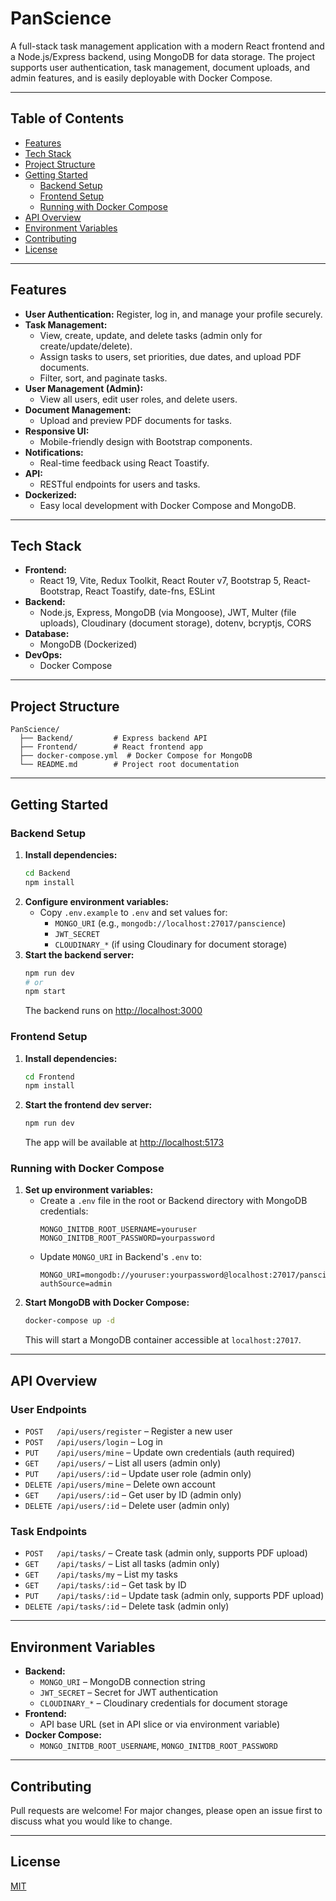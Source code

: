 # PanScience

A full-stack task management application with a modern React frontend and a Node.js/Express backend, using MongoDB for data storage. The project supports user authentication, task management, document uploads, and admin features, and is easily deployable with Docker Compose.

---

## Table of Contents
- [Features](#features)
- [Tech Stack](#tech-stack)
- [Project Structure](#project-structure)
- [Getting Started](#getting-started)
  - [Backend Setup](#backend-setup)
  - [Frontend Setup](#frontend-setup)
  - [Running with Docker Compose](#running-with-docker-compose)
- [API Overview](#api-overview)
- [Environment Variables](#environment-variables)
- [Contributing](#contributing)
- [License](#license)

---

## Features

- **User Authentication:** Register, log in, and manage your profile securely.
- **Task Management:**
  - View, create, update, and delete tasks (admin only for create/update/delete).
  - Assign tasks to users, set priorities, due dates, and upload PDF documents.
  - Filter, sort, and paginate tasks.
- **User Management (Admin):**
  - View all users, edit user roles, and delete users.
- **Document Management:**
  - Upload and preview PDF documents for tasks.
- **Responsive UI:**
  - Mobile-friendly design with Bootstrap components.
- **Notifications:**
  - Real-time feedback using React Toastify.
- **API:**
  - RESTful endpoints for users and tasks.
- **Dockerized:**
  - Easy local development with Docker Compose and MongoDB.

---

## Tech Stack

- **Frontend:**
  - React 19, Vite, Redux Toolkit, React Router v7, Bootstrap 5, React-Bootstrap, React Toastify, date-fns, ESLint
- **Backend:**
  - Node.js, Express, MongoDB (via Mongoose), JWT, Multer (file uploads), Cloudinary (document storage), dotenv, bcryptjs, CORS
- **Database:**
  - MongoDB (Dockerized)
- **DevOps:**
  - Docker Compose

---

## Project Structure

```
PanScience/
  ├── Backend/         # Express backend API
  ├── Frontend/        # React frontend app
  ├── docker-compose.yml  # Docker Compose for MongoDB
  └── README.md        # Project root documentation
```

---

## Getting Started

### Backend Setup

1. **Install dependencies:**
   ```bash
   cd Backend
   npm install
   ```
2. **Configure environment variables:**
   - Copy `.env.example` to `.env` and set values for:
     - `MONGO_URI` (e.g., `mongodb://localhost:27017/panscience`)
     - `JWT_SECRET`
     - `CLOUDINARY_*` (if using Cloudinary for document storage)
3. **Start the backend server:**
   ```bash
   npm run dev
   # or
   npm start
   ```
   The backend runs on [http://localhost:3000](http://localhost:3000)

### Frontend Setup

1. **Install dependencies:**
   ```bash
   cd Frontend
   npm install
   ```
2. **Start the frontend dev server:**
   ```bash
   npm run dev
   ```
   The app will be available at [http://localhost:5173](http://localhost:5173)

### Running with Docker Compose

1. **Set up environment variables:**
   - Create a `.env` file in the root or Backend directory with MongoDB credentials:
     ```env
     MONGO_INITDB_ROOT_USERNAME=youruser
     MONGO_INITDB_ROOT_PASSWORD=yourpassword
     ```
   - Update `MONGO_URI` in Backend's `.env` to:
     ```env
     MONGO_URI=mongodb://youruser:yourpassword@localhost:27017/panscience?authSource=admin
     ```
2. **Start MongoDB with Docker Compose:**
   ```bash
   docker-compose up -d
   ```
   This will start a MongoDB container accessible at `localhost:27017`.

---

## API Overview

### User Endpoints
- `POST   /api/users/register` – Register a new user
- `POST   /api/users/login` – Log in
- `PUT    /api/users/mine` – Update own credentials (auth required)
- `GET    /api/users/` – List all users (admin only)
- `PUT    /api/users/:id` – Update user role (admin only)
- `DELETE /api/users/mine` – Delete own account
- `GET    /api/users/:id` – Get user by ID (admin only)
- `DELETE /api/users/:id` – Delete user (admin only)

### Task Endpoints
- `POST   /api/tasks/` – Create task (admin only, supports PDF upload)
- `GET    /api/tasks/` – List all tasks (admin only)
- `GET    /api/tasks/my` – List my tasks
- `GET    /api/tasks/:id` – Get task by ID
- `PUT    /api/tasks/:id` – Update task (admin only, supports PDF upload)
- `DELETE /api/tasks/:id` – Delete task (admin only)

---

## Environment Variables

- **Backend:**
  - `MONGO_URI` – MongoDB connection string
  - `JWT_SECRET` – Secret for JWT authentication
  - `CLOUDINARY_*` – Cloudinary credentials for document storage
- **Frontend:**
  - API base URL (set in API slice or via environment variable)
- **Docker Compose:**
  - `MONGO_INITDB_ROOT_USERNAME`, `MONGO_INITDB_ROOT_PASSWORD`

---

## Contributing

Pull requests are welcome! For major changes, please open an issue first to discuss what you would like to change.

---

## License

[MIT](LICENSE) 